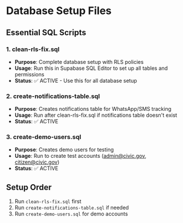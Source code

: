 # Database Setup Files

## Essential SQL Scripts

### 1. clean-rls-fix.sql
- **Purpose**: Complete database setup with RLS policies
- **Usage**: Run this in Supabase SQL Editor to set up all tables and permissions
- **Status**: ✅ ACTIVE - Use this for all database setup

### 2. create-notifications-table.sql  
- **Purpose**: Creates notifications table for WhatsApp/SMS tracking
- **Usage**: Run after clean-rls-fix.sql if notifications table doesn't exist
- **Status**: ✅ ACTIVE

### 3. create-demo-users.sql
- **Purpose**: Creates demo users for testing
- **Usage**: Run to create test accounts (admin@civic.gov, citizen@civic.gov)
- **Status**: ✅ ACTIVE

## Setup Order
1. Run `clean-rls-fix.sql` first
2. Run `create-notifications-table.sql` if needed
3. Run `create-demo-users.sql` for demo accounts